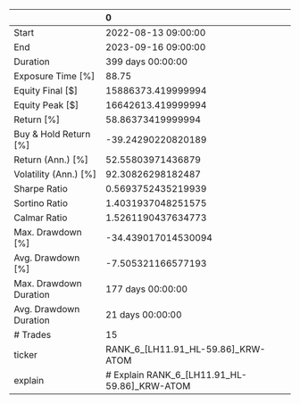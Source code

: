 |                        | 0                                            |
|:-----------------------|:---------------------------------------------|
| Start                  | 2022-08-13 09:00:00                          |
| End                    | 2023-09-16 09:00:00                          |
| Duration               | 399 days 00:00:00                            |
| Exposure Time [%]      | 88.75                                        |
| Equity Final [$]       | 15886373.419999994                           |
| Equity Peak [$]        | 16642613.419999994                           |
| Return [%]             | 58.86373419999994                            |
| Buy & Hold Return [%]  | -39.24290220820189                           |
| Return (Ann.) [%]      | 52.55803971436879                            |
| Volatility (Ann.) [%]  | 92.30826298182487                            |
| Sharpe Ratio           | 0.5693752435219939                           |
| Sortino Ratio          | 1.4031937048251575                           |
| Calmar Ratio           | 1.5261190437634773                           |
| Max. Drawdown [%]      | -34.439017014530094                          |
| Avg. Drawdown [%]      | -7.505321166577193                           |
| Max. Drawdown Duration | 177 days 00:00:00                            |
| Avg. Drawdown Duration | 21 days 00:00:00                             |
| # Trades               | 15                                           |
| ticker                 | RANK_6_[LH11.91_HL-59.86]_KRW-ATOM           |
| explain                | # Explain RANK_6_[LH11.91_HL-59.86]_KRW-ATOM |